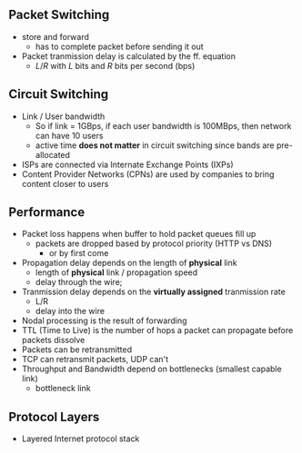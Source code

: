 

## Packet Switching
- store and forward
  - has to complete packet before sending it out
- Packet tranmission delay is calculated by the ff. equation
  - $L/R$ with $L$ bits and $R$ bits per second (bps)
## Circuit Switching 
- Link / User bandwidth
  - So if link = 1GBps, if each user bandwidth is 100MBps, then network can have 10 users
  - active time __does not matter__ in circuit switching since bands are pre-allocated
- ISPs are connected via Internate Exchange Points (IXPs)
- Content Provider Networks (CPNs) are used by companies to bring content closer to users

## Performance
- Packet loss happens when buffer to hold packet queues fill up
  - packets are dropped based by protocol priority (HTTP vs DNS)
    - or by first come 
- Propagation delay depends on the length of __physical__ link
  - length of __physical__ link / propagation speed
  - delay through the wire;
- Tranmission delay depends on the __virtually assigned__ tranmission rate
  - L/R
  - delay into the wire
- Nodal processing is the result of forwarding
- TTL (Time to Live) is the number of hops a packet can propagate before packets dissolve
- Packets can be retransmitted
- TCP can retransmit packets, UDP can't
- Throughput and Bandwidth depend on bottlenecks (smallest capable link)
  - bottleneck link


## Protocol Layers
- Layered Internet protocol stack
